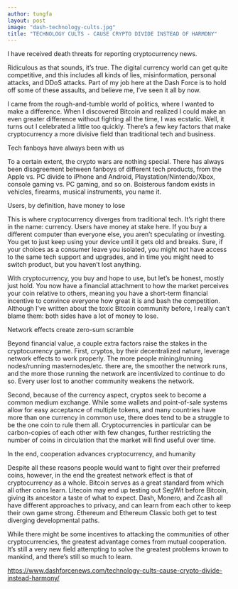 ```yaml
---
author: tungfa
layout: post
image: "dash-technology-cults.jpg"
title: "TECHNOLOGY CULTS - CAUSE CRYPTO DIVIDE INSTEAD OF HARMONY"
---
```

I have received death threats for reporting cryptocurrency news.

Ridiculous as that sounds, it’s true. The digital currency world can get quite competitive, and this includes all kinds of lies, misinformation, personal attacks, and DDoS attacks. Part of my job here at the Dash Force is to hold off some of these assaults, and believe me, I’ve seen it all by now.

I came from the rough-and-tumble world of politics, where I wanted to make a difference. When I discovered Bitcoin and realized I could make an even greater difference without fighting all the time, I was ecstatic. Well, it turns out I celebrated a little too quickly. There’s a few key factors that make cryptocurrency a more divisive field than traditional tech and business.

Tech fanboys have always been with us

To a certain extent, the crypto wars are nothing special. There has always been disagreement between fanboys of different tech products, from the Apple vs. PC divide to iPhone and Android, Playstation/Nintendo/Xbox, console gaming vs. PC gaming, and so on. Boisterous fandom exists in vehicles, firearms, musical instruments, you name it.

Users, by definition, have money to lose

This is where cryptocurrency diverges from traditional tech. It’s right there in the name: currency. Users have money at stake here. If you buy a different computer than everyone else, you aren’t speculating or investing. You get to just keep using your device until it gets old and breaks. Sure, if your choices as a consumer leave you isolated, you might not have access to the same tech support and upgrades, and in time you might need to switch product, but you haven’t lost anything.

With cryptocurrency, you buy and hope to use, but let’s be honest, mostly just hold. You now have a financial attachment to how the market perceives your coin relative to others, meaning you have a short-term financial incentive to convince everyone how great it is and bash the competition. Although I’ve written about the toxic Bitcoin community before, I really can’t blame them: both sides have a lot of money to lose.

Network effects create zero-sum scramble

Beyond financial value, a couple extra factors raise the stakes in the cryptocurrency game. First, cryptos, by their decentralized nature, leverage network effects to work properly. The more people mining/running nodes/running masternodes/etc. there are, the smoother the network runs, and the more those running the network are incentivized to continue to do so. Every user lost to another community weakens the network.

Second, because of the currency aspect, cryptos seek to become a common medium exchange. While some wallets and point-of-sale systems allow for easy acceptance of multiple tokens, and many countries have more than one currency in common use, there does tend to be a struggle to be the one coin to rule them all. Cryptocurrencies in particular can be carbon-copies of each other with few changes, further restricting the number of coins in circulation that the market will find useful over time.

In the end, cooperation advances cryptocurrency, and humanity

Despite all these reasons people would want to fight over their preferred coins, however, in the end the greatest network effect is that of cryptocurrency as a whole. Bitcoin serves as a great standard from which all other coins learn. Litecoin may end up testing out SegWit before Bitcoin, giving its ancestor a taste of what to expect. Dash, Monero, and Zcash all have different approaches to privacy, and can learn from each other to keep their own game strong. Ethereum and Ethereum Classic both get to test diverging developmental paths.

While there might be some incentives to attacking the communities of other cryptocurrencies, the greatest advantage comes from mutual cooperation. It’s still a very new field attempting to solve the greatest problems known to mankind, and there’s still so much to learn.

<https://www.dashforcenews.com/technology-cults-cause-crypto-divide-instead-harmony/>
